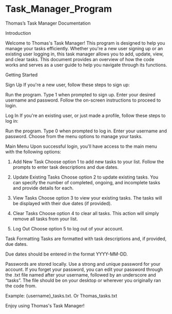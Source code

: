 # Task_Manager_Program
Thomas’s Task Manager Documentation

Introduction

Welcome to Thomas's Task Manager! This program is designed to help you manage your tasks efficiently. Whether you're a new user signing up or an existing user logging in, this task manager allows you to add, update, view, and clear tasks. This document provides an overview of how the code works and serves as a user guide to help you navigate through its functions.

Getting Started

Sign Up
If you're a new user, follow these steps to sign up:

Run the program.
Type 1 when prompted to sign up.
Enter your desired username and password.
Follow the on-screen instructions to proceed to login.

Log In 
If you're an existing user, or just made a profile, follow these steps to log in:

Run the program.
Type 0 when prompted to log in.
Enter your username and password.
Choose from the menu options to manage your tasks.

Main Menu
Upon successful login, you'll have access to the main menu with the following options:

1. Add New Task 
Choose option 1 to add new tasks to your list. Follow the prompts to enter task descriptions and due dates.

2. Update Existing Tasks 
Choose option 2 to update existing tasks. You can specify the number of completed, ongoing, and incomplete tasks and provide details for each.

3. View Tasks 
Choose option 3 to view your existing tasks. The tasks will be displayed with their due dates (if provided).

4. Clear Tasks 
Choose option 4 to clear all tasks. This action will simply remove all tasks from your list.

5. Log Out 
Choose option 5 to log out of your account.

Task Formatting
Tasks are formatted with task descriptions and, if provided, due dates.

Due dates should be entered in the format YYYY-MM-DD.

Passwords are stored locally.
Use a strong and unique password for your account.
If you forget your password, you can edit your password through the .txt file named after your username, followed by an underscore and “tasks”. The file should be on your desktop or wherever you originally ran the code from. 

Example: {username}_tasks.txt. Or Thomas_tasks.txt

Enjoy using Thomas's Task Manager! 
